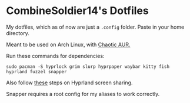 # CombineSoldier14's Dotfiles

My dotfiles, which as of now are just a `.config` folder. Paste in your home directory.

Meant to be used on Arch Linux, with [Chaotic AUR.](https://aur.chaotic.cx/)

Run these commands for dependencies:

`sudo pacman -S hyprlock grim slurp hyprpaper waybar kitty fish hyprland fuzzel snapper`

Also follow [these](https://wiki.hyprland.org/Useful-Utilities/Screen-Sharing/) steps on Hyprland screen sharing.

Snapper requires a root config for my aliases to work correctly.
